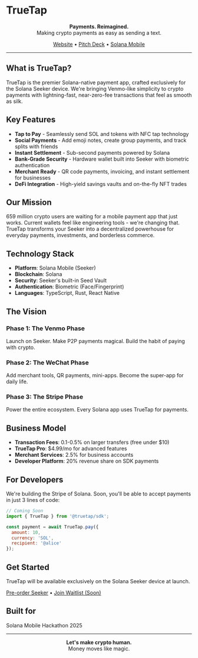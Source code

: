 # TrueTap

<p align="center">
  <strong>Payments. Reimagined.</strong><br>
  Making crypto payments as easy as sending a text.
</p>

<p align="center">
  <a href="https://truetap.app">Website</a> •
  <a href="https://truetap.app/pitch-deck.html">Pitch Deck</a> •
  <a href="https://solanamobile.com">Solana Mobile</a>
</p>

---

## What is TrueTap?

TrueTap is the premier Solana-native payment app, crafted exclusively for the Solana Seeker device. We're bringing Venmo-like simplicity to crypto payments with lightning-fast, near-zero-fee transactions that feel as smooth as silk.

## Key Features

- **Tap to Pay** - Seamlessly send SOL and tokens with NFC tap technology
- **Social Payments** - Add emoji notes, create group payments, and track splits with friends
- **Instant Settlement** - Sub-second payments powered by Solana
- **Bank-Grade Security** - Hardware wallet built into Seeker with biometric authentication
- **Merchant Ready** - QR code payments, invoicing, and instant settlement for businesses
- **DeFi Integration** - High-yield savings vaults and on-the-fly NFT trades

## Our Mission

659 million crypto users are waiting for a mobile payment app that just works. Current wallets feel like engineering tools - we're changing that. TrueTap transforms your Seeker into a decentralized powerhouse for everyday payments, investments, and borderless commerce.

## Technology Stack

- **Platform**: Solana Mobile (Seeker)
- **Blockchain**: Solana
- **Security**: Seeker's built-in Seed Vault
- **Authentication**: Biometric (Face/Fingerprint)
- **Languages**: TypeScript, Rust, React Native

## The Vision

### Phase 1: The Venmo Phase
Launch on Seeker. Make P2P payments magical. Build the habit of paying with crypto.

### Phase 2: The WeChat Phase
Add merchant tools, QR payments, mini-apps. Become the super-app for daily life.

### Phase 3: The Stripe Phase
Power the entire ecosystem. Every Solana app uses TrueTap for payments.

## Business Model

- **Transaction Fees**: 0.1-0.5% on larger transfers (free under $10)
- **TrueTap Pro**: $4.99/mo for advanced features
- **Merchant Services**: 2.5% for business accounts
- **Developer Platform**: 20% revenue share on SDK payments

## For Developers

We're building the Stripe of Solana. Soon, you'll be able to accept payments in just 3 lines of code:

```javascript
// Coming Soon
import { TrueTap } from '@truetap/sdk';

const payment = await TrueTap.pay({
  amount: 10,
  currency: 'SOL',
  recipient: '@alice'
});
```

## Get Started

TrueTap will be available exclusively on the Solana Seeker device at launch.

[Pre-order Seeker](https://solanamobile.com) • [Join Waitlist (Soon)](https://truetap.app)

## Built for

Solana Mobile Hackathon 2025

---

<p align="center">
  <strong>Let's make crypto human.</strong><br>
  Money moves like magic. 
</p>
